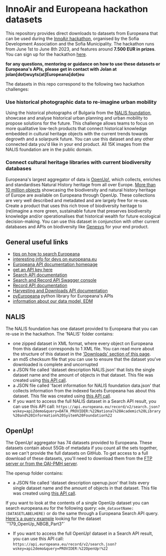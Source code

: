 # InnoAir and Europeana hackathon datasets

This repository provides direct downloads to datasets from Europeana that can be used during the [InnoAir hackathon](https://innoair-sofia.eu/en/challenges/97-challenges/407-hackathon-%E2%80%9Cinnoair-europeana-the-challenge-of-sustainability-and-social-justice%E2%80%9D.html), organised by the Sofia Development Association and the Sofia Municipality. The hackathon runs from June 1st to June 8th 2023, and features around **7.500 EUR in prizes**. You can sign up for the hackathon [here](https://docs.google.com/forms/d/e/1FAIpQLScecHLEodmsXKpVRK1mYk0MNsLEaI8B3-N0Pn6rBXQvBo1pcQ/viewform). 

**for any questions, mentoring or guidance on how to use these datasets or Europeana's APIs, please get in contact with Jolan at jolan[dot)wuyts(at]Europeana[dot)eu**

The datasets in this repo correspond to the following two hackathon challenges: 

### Use historical photographic data to re-imagine urban mobility
Using the historical photographs of Bulgaria from the [NALIS foundation](https://www.europeana.eu/en/collections/organisation/1482250000004510583-national-academic-library-and-information-system-foundation?page=6&view=grid&query=), showcase and analyse historical urban planning and urban mobility to propose solutions for the future. This challenge allows teams to focus on more qualitative low-tech products that connect historical knowledge embedded in cultural heritage objects with the current trends towards degrowth and a solarpunk future. You can use this dataset and any other connected data you'd like in your end product. All 15K images from the NALIS foundation are in the public domain. 

### Connect cultural heritage libraries with current biodiversity databases
Europeana's largest aggregator of data is [OpenUp!](https://open-up.myspecies.info/en), which collects, enriches and standardises Natural History heritage from all over Europe. [More than 10 million objects](https://www.europeana.eu/en/search?page=1&qf=PROVIDER%3A%22OpenUp%5C%21%22&query=&view=grid) showcasing the biodiversity and natural history heritage of Europe are available on Europeana through OpenUp. These collections are very well described and metadated and are largely free for re-use. Create a product that uses this rich trove of biodiversity heritage to (re)imagine a more green, sustainable future that preserves biodiversity knowledge and/or operationalises that historical wealth for future ecological decision-making. You can use this dataset in conjunction with other current databases and APIs on biodiversity like [Genesys](https://www.genesys-pgr.org/) for your end product.

## General useful links
- [tips on how to search Europeana](https://www.europeana.eu/en/help/search-tips)
- [interesting info for devs on europeana.eu](https://www.europeana.eu/en/for-developers)
- [Europeana API documentation homepage](https://pro.europeana.eu/page/apis)
- [get an API key here](https://pro.europeana.eu/pages/get-api) 
- [Search API documentation](https://pro.europeana.eu/page/search)
- [Search and Record API Swagger console](https://pro.europeana.eu/page/api-rest-console)
- [Record API documentation](https://pro.europeana.eu/page/record)
- [Harvesting and Downloads API documentation](https://pro.europeana.eu/page/harvesting-and-downloads)
- [pyEuropeana](https://rd-europeana-python-api.readthedocs.io/en/stable/index.html) python library for Europeana's APIs
- [information about our data model, EDM](https://pro.europeana.eu/page/intro#edm)


## NALIS
The NALIS foundation has one dataset provided to Europeana that you can re-use in the hackathon. The 'NALIS' folder contains:
- one zipped dataset in XML format, where every object on Europeana from this dataset corresponds to 1 XML file. You can read more about the structure of this dataset in the ['Downloads' section of this page](https://pro.europeana.eu/page/harvesting-and-downloads#downloads). 
- an md5 checksum file that you can use to ensure that the dataset you've downloaded is complete and uncorrupted
- a JSON file called 'dataset description NALIS.json' that lists the single dataset name and the amount of objects in that dataset. This file was created using [this API call](https://api.europeana.eu/record/v2/search.json?wskey=api2demo&query=DATA_PROVIDER%3A%22National%20Academic%20Library%20and%20Information%20System%20Foundation%22&rows=0&profile=facets&facet=edm_datasetName). 
- a JSON file called 'facet information for NALIS foundation data.json' that collects information from the indexed facets Europeana has about this dataset. This file was created using [this API call](https://api.europeana.eu/record/v2/search.json?wskey=api2demo&query=DATA_PROVIDER%3A%22National%20Academic%20Library%20and%20Information%20System%20Foundation%22&rows=0&profile=facets).
- If you want to access the full NALIS dataset in a Search API result, you can use this API call: `https://api.europeana.eu/record/v2/search.json?wskey=api2demo&query=DATA_PROVIDER:%22National%20Academic%20Library%20and%20Information%20System%20Foundation%22`

## OpenUp!
The OpenUp! aggregator has 74 datasets provided to Europeana. These datasets contain about 55Gb of metadata if you count all the sets together, so we can't provide the full datasets on GitHub. To get access to a full download of these datasets, you'll need to download them from the [FTP server or from the OAI-PMH server](https://pro.europeana.eu/page/harvesting-and-downloads).

The openup folder contains:
- a JSON file called 'dataset description openup.json' that lists every single dataset name and the amount of objects in that dataset. This file was created using [this API call](https://api.europeana.eu/record/v2/search.json?wskey=api2demo&query=PROVIDER%3A%22OpenUp!%22&rows=0&profile=facets&facet=edm_datasetName&f.edm_datasetName.facet.limit=10000). 

If you want to look at the contents of a single OpenUp dataset you can search europeana.eu for the following query: `edm_datasetName:(DATASETLABELHERE)` or do the same through a Europeana Search API query. [Here's a query example](https://api.europeana.eu/record/v2/search.json?wskey=api2demo&query=edm_datasetName:(%22179_OpenUp_NBGB_Part3%22)) looking for the dataset `"179_OpenUp_NBGB_Part3"`

- If you want to access the full OpenUp! dataset in a Search API result, you can use this API call: `https://api.europeana.eu/record/v2/search.json?wskey=api2demo&query=PROVIDER:%22OpenUp!%22`
